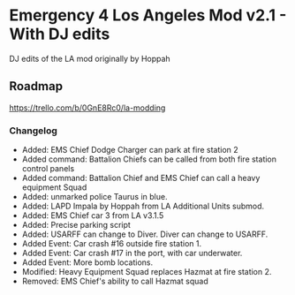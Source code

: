 # Emergency 4 Los Angeles Mod v2.1 - With DJ edits
DJ edits of the LA mod originally by Hoppah

## Roadmap
https://trello.com/b/0GnE8Rc0/la-modding

### Changelog
* Added: EMS Chief Dodge Charger can park at fire station 2
* Added command: Battalion Chiefs can be called from both fire station control panels
* Added command: Battalion Chief and EMS Chief can call a heavy equipment Squad
* Added: unmarked police Taurus in blue.
* Added: LAPD Impala by Hoppah from LA Additional Units submod.
* Added: EMS Chief car 3 from LA v3.1.5
* Added: Precise parking script
* Added: USARFF can change to Diver. Diver can change to USARFF.
* Added Event: Car crash #16 outside fire station 1.
* Added Event: Car crash #17 in the port, with car underwater.
* Added Event: More bomb locations.
* Modified: Heavy Equipment Squad replaces Hazmat at fire station 2.
* Removed: EMS Chief's ability to call Hazmat squad
